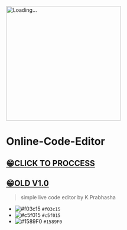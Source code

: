<img src="K.Prabhasha.gif" alt="Loading..." width="310"/>

# Online-Code-Editor

## [😁CLICK TO PROCCESS](http://htmlpreview.github.io/?https://github.com/prabhasha2006/Online-Code-Editor/blob/main/editor.html)

## [😁OLD V1.0](http://htmlpreview.github.io/?https://github.com/prabhasha2006/Online-Code-Editor/blob/main/IDE-V1.0/online.html)

> simple live code editor by K.Prabhasha


- ![#f03c15](https://via.placeholder.com/15/f03c15/f03c15.png) `#f03c15`
- ![#c5f015](https://via.placeholder.com/15/c5f015/c5f015.png) `#c5f015`
- ![#1589F0](https://via.placeholder.com/15/1589F0/1589F0.png) `#1589F0`

